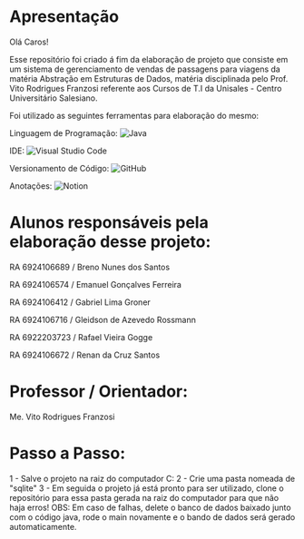 # Apresentação

Olá Caros!

Esse repositório foi criado á fim da elaboração de projeto que consiste em um sistema de gerenciamento de vendas de passagens para viagens da matéria Abstração em Estruturas de Dados, matéria disciplinada pelo Prof. Vito Rodrigues Franzosi referente aos Cursos de T.I da Unisales - Centro Universitário Salesiano.

Foi utilizado as seguintes ferramentas para elaboração do mesmo:

Linguagem de Programação:
![Java](https://img.shields.io/badge/java-%23ED8B00.svg?style=for-the-badge&logo=openjdk&logoColor=white)

IDE: 
![Visual Studio Code](https://img.shields.io/badge/Visual%20Studio%20Code-0078d7.svg?style=for-the-badge&logo=visual-studio-code&logoColor=white)

Versionamento de Código:
![GitHub](https://img.shields.io/badge/github-%23121011.svg?style=for-the-badge&logo=github&logoColor=white)

Anotações:
![Notion](https://img.shields.io/badge/Notion-%23000000.svg?style=for-the-badge&logo=notion&logoColor=white)

# Alunos responsáveis pela elaboração desse projeto:

RA 6924106689 / Breno Nunes dos Santos

RA 6924106574 / Emanuel Gonçalves Ferreira

RA 6924106412 / Gabriel Lima Groner

RA 6924106716 / Gleidson de Azevedo Rossmann

RA 6922203723 / Rafael Vieira Gogge

RA 6924106672 / Renan da Cruz Santos

# Professor / Orientador:

Me. Vito Rodrigues Franzosi

# Passo a Passo:

1 - Salve o projeto na raiz do computador C:
2 - Crie uma pasta nomeada de "sqlite"
3 - Em seguida o projeto já está pronto para ser utilizado, clone o repositório para essa pasta gerada na raiz do computador para que não haja erros!
OBS: Em caso de falhas, delete o banco de dados baixado junto com o código java, rode o main novamente e o bando de dados será gerado automaticamente.

